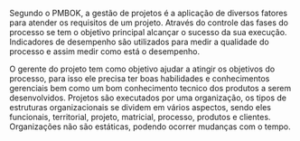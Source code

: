    Segundo o PMBOK, a gestão de projetos é a aplicação de diversos fatores para atender os requisitos de um projeto. Através do controle das fases do processo se tem o objetivo principal alcançar o sucesso da sua execução. Indicadores de desempenho são utilizados para medir a qualidade do processo e assim medir como está o desempenho.
  
   O gerente do projeto tem como objetivo ajudar a atingir os objetivos do processo, para isso ele precisa ter boas habilidades e conhecimentos gerenciais bem como um bom conhecimento tecnico dos produtos a serem desenvolvidos. Projetos são executados por uma organização, os tipos de estruturas organizacionais se dividem em vários aspectos, sendo eles funcionais, territorial, projeto, matricial, processo, produtos e clientes. Organizações não são estáticas, podendo ocorrer mudanças com o tempo.
